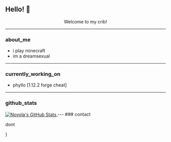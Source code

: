 ## Hello! 👋

<div align="center"> Welcome to my crib! </div>

---
### about_me

- i play minecraft
- im a dreamsexual
---
### currently_working_on

- phyllo [1.12.2 forge cheat]

---
### github_stats

<a href="https://github.com/BrownZombie">
  <img align="center" src="https://github-readme-stats.vercel.app/api?username=Novola&show_icons=true&line_height=27&count_private=true&title_color=ffffff&text_color=c9cacc&icon_color=2bbc8a&bg_color=1d1f21" alt="Novola's GitHub Stats" />
</a>
---
### contact

dont

}
